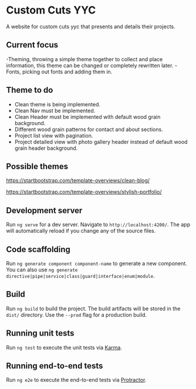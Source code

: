# Custom Cuts YYC

A website for custom cuts yyc that presents and details their projects.

## Current focus

-Theming, throwing a simple theme together to collect and place information, this theme can be changed or completely rewritten later.
-Fonts, picking out fonts and adding them in.

## Theme to do

- Clean theme is being implemented.
- Clean Nav must be implemented.
- Clean Header must be implemented with default wood grain background.
- Different wood grain patterns for contact and about sections.
- Project list view with pagination.
- Project detailed view with photo gallery header instead of default wood grain header background.

## Possible themes

https://startbootstrap.com/template-overviews/clean-blog/

https://startbootstrap.com/template-overviews/stylish-portfolio/

## Development server

Run `ng serve` for a dev server. Navigate to `http://localhost:4200/`. The app will automatically reload if you change any of the source files.

## Code scaffolding

Run `ng generate component component-name` to generate a new component. You can also use `ng generate directive|pipe|service|class|guard|interface|enum|module`.

## Build

Run `ng build` to build the project. The build artifacts will be stored in the `dist/` directory. Use the `--prod` flag for a production build.

## Running unit tests

Run `ng test` to execute the unit tests via [Karma](https://karma-runner.github.io).

## Running end-to-end tests

Run `ng e2e` to execute the end-to-end tests via [Protractor](http://www.protractortest.org/).


